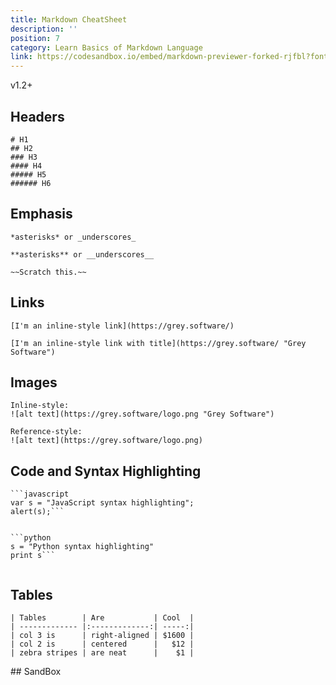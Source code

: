 ```yaml
---
title: Markdown CheatSheet 
description: ''
position: 7
category: Learn Basics of Markdown Language
link: https://codesandbox.io/embed/markdown-previewer-forked-rjfbl?fontsize=14&hidenavigation=1&theme=dark&view=preview
---
```

<badge>v1.2+</badge>
## Headers

<code-group>
<code-block label="Header" active>

```
# H1
## H2
### H3
#### H4
##### H5
###### H6
  ```

 </code-block>
</code-group>

## Emphasis

<code-group>
<code-block label="Italic Emphasis" active>


  ```
  *asterisks* or _underscores_
  ```
 </code-block>

<code-block label="Strong Emphasis">


  ```
  **asterisks** or __underscores__
  ```
 </code-block>

<code-block label="Strikethrough">


  ```
  ~~Scratch this.~~
  ```
 </code-block>

</code-group>

## Links

<code-group>
<code-block label="Inline-style link" active>


  ```
  [I'm an inline-style link](https://grey.software/)
  ```
 </code-block>

 <code-block label="Inline-style link with title">


  ```
  [I'm an inline-style link with title](https://grey.software/ "Grey Software")
  ```
 </code-block>
 </code-group>

## Images

<code-group>
<code-block label="Italic Emphasis" active>


  ```
  Inline-style: 
![alt text](https://grey.software/logo.png "Grey Software")
  ```
 </code-block>

 <code-block label="Reference-style">


  ```
  Reference-style: 
![alt text](https://grey.software/logo.png)
  ```
 </code-block>

 

 </code-group>

## Code and Syntax Highlighting

<code-group>
<code-block label="JavaScript" active >

```
```javascript
var s = "JavaScript syntax highlighting";
alert(s);```
    
```
</code-block>

<code-block label="Python" >

```
```python
s = "Python syntax highlighting"
print s```
    
```


</code-block>


</code-group>


## Tables

<code-group>
<code-block label="Tables" active >

```
| Tables        | Are           | Cool  |
| ------------- |:-------------:| -----:|
| col 3 is      | right-aligned | $1600 |
| col 2 is      | centered      |   $12 |
| zebra stripes | are neat      |    $1 |

```


</code-block>
</code-group>
## SandBox
<code-sandbox :src="link"></code-sandbox>